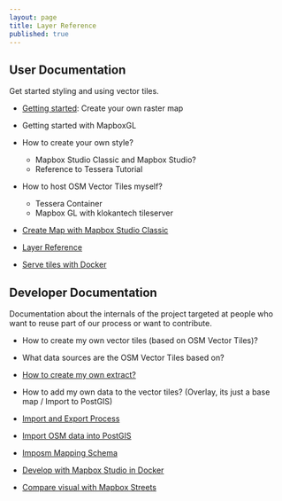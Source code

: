```yaml
---
layout: page
title: Layer Reference
published: true
---
```


## User Documentation

Get started styling and using vector tiles.

- [Getting started](/docs/get-started.html): Create your own raster map
- Getting started with MapboxGL


- How to create your own style?
  - Mapbox Studio Classic and Mapbox Studio?
  - Reference to Tessera Tutorial
- How to host OSM Vector Tiles myself?
  - Tessera Container
  - Mapbox GL with klokantech tileserver

- [Create Map with Mapbox Studio Classic](/docs/create-map.html)
- [Layer Reference](/docs/layer-reference.html)
- [Serve tiles with Docker](/docs/tileserver-kitematic.html)

## Developer Documentation

Documentation about the internals of the project targeted at people
who want to reuse part of our process or want to contribute.

- How to create my own vector tiles (based on OSM Vector Tiles)?
- What data sources are the OSM Vector Tiles based on?
- [How to create my own extract?](/docs/extracts.html)

- How to add my own data to the vector tiles? (Overlay, its just a base map / Import to PostGIS)

- [Import and Export Process](/docs/docker-based-process.html)
- [Import OSM data into PostGIS](/docs/import.html)
- [Imposm Mapping Schema](/docs/imposm-schema.html)
- [Develop with Mapbox Studio in Docker](/docs/mapbox-studio-in-docker.html)
- [Compare visual with Mapbox Streets](/docs/compare-visual.html)
